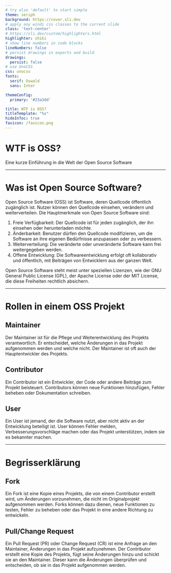 ```yaml
---
# try also 'default' to start simple
theme: seriph
background: https://cover.sli.dev
# apply any windi css classes to the current slide
class: 'text-center'
# https://sli.dev/custom/highlighters.html
highlighter: shiki
# show line numbers in code blocks
lineNumbers: false
# persist drawings in exports and build
drawings:
  persist: false
# use UnoCSS
css: unocss
fonts:
  serif: Oswald
  sans: Inter

themeConfig:
  primary: '#23a3dd'

title: WTF is OSS?
titleTemplate: "%s"
hideInToc: true
favicon: /favicon.png
---
```


# WTF is OSS?

Eine kurze Einführung in die Welt der Open Source Software

---

# Was ist Open Source Software?

Open Source Software (OSS) ist Software, deren Quellcode öffentlich zugänglich ist. Nutzer können den Quellcode einsehen, verändern und weiterverteilen. Die Hauptmerkmale von Open Source Software sind:

1.	Freie Verfügbarkeit: Der Quellcode ist für jeden zugänglich, der ihn einsehen oder herunterladen möchte.
2.	Änderbarkeit: Benutzer dürfen den Quellcode modifizieren, um die Software an ihre eigenen Bedürfnisse anzupassen oder zu verbessern.
3.	Weiterverteilung: Die veränderte oder unveränderte Software kann frei weitergegeben werden.
4.	Offene Entwicklung: Die Softwareentwicklung erfolgt oft kollaborativ und öffentlich, mit Beiträgen von Entwicklern aus der ganzen Welt.

Open Source Software steht meist unter speziellen Lizenzen, wie der GNU General Public License (GPL),
der Apache License oder der MIT License, die diese Freiheiten rechtlich absichern.

---

# Rollen in einem OSS Projekt

## Maintainer

Der Maintainer ist für die Pflege und Weiterentwicklung des Projekts verantwortlich. Er entscheidet, welche Änderungen in das Projekt aufgenommen werden und welche nicht. Der Maintainer ist oft auch der Hauptentwickler des Projekts.

## Contributor

Ein Contributor ist ein Entwickler, der Code oder andere Beiträge zum Projekt beisteuert. Contributors können neue Funktionen hinzufügen, Fehler beheben oder Dokumentation schreiben.

## User

Ein User ist jemand, der die Software nutzt, aber nicht aktiv an der Entwicklung beteiligt ist. User können Fehler melden, Verbesserungsvorschläge machen oder das Projekt unterstützen, indem sie es bekannter machen.

---

# Begrisserklärung

## Fork

Ein Fork ist eine Kopie eines Projekts, die von einem Contributor erstellt wird, um Änderungen vorzunehmen, die nicht im Originalprojekt aufgenommen werden. Forks können dazu dienen, neue Funktionen zu testen, Fehler zu beheben oder das Projekt in eine andere Richtung zu entwickeln.

## Pull/Change Request

Ein Pull Request (PR) oder Change Request (CR) ist eine Anfrage an den Maintainer, Änderungen in das Projekt aufzunehmen. Der Contributor erstellt eine Kopie des Projekts, fügt seine Änderungen hinzu und schickt sie an den Maintainer. Dieser kann die Änderungen überprüfen und entscheiden, ob sie in das Projekt aufgenommen werden.
